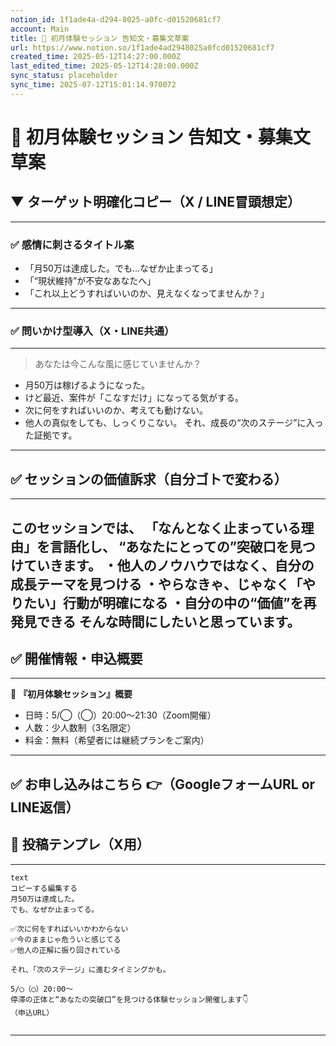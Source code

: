 ```yaml
---
notion_id: 1f1ade4a-d294-8025-a0fc-d01520681cf7
account: Main
title: 📣 初月体験セッション 告知文・募集文草案
url: https://www.notion.so/1f1ade4ad2948025a0fcd01520681cf7
created_time: 2025-05-12T14:27:00.000Z
last_edited_time: 2025-05-12T14:28:00.000Z
sync_status: placeholder
sync_time: 2025-07-12T15:01:14.970072
---
```

# 📣 初月体験セッション 告知文・募集文草案

## ▼ ターゲット明確化コピー（X / LINE冒頭想定）
---
### ✅ 感情に刺さるタイトル案
- 「月50万は達成した。でも…なぜか止まってる」
- 「“現状維持”が不安なあなたへ」
- 「これ以上どうすればいいのか、見えなくなってませんか？」
---
### ✅ 問いかけ型導入（X・LINE共通）
---
> あなたは今こんな風に感じていませんか？
- 月50万は稼げるようになった。
- けど最近、案件が「こなすだけ」になってる気がする。
- 次に何をすればいいのか、考えても動けない。
- 他人の真似をしても、しっくりこない。
それ、成長の“次のステージ”に入った証拠です。
---
## ✅ セッションの価値訴求（自分ゴトで変わる）
---
このセッションでは、
「なんとなく止まっている理由」を言語化し、
“あなたにとっての”突破口を見つけていきます。
・他人のノウハウではなく、自分の成長テーマを見つける
・やらなきゃ、じゃなく「やりたい」行動が明確になる
・自分の中の“価値”を再発見できる
そんな時間にしたいと思っています。
---
## ✅ 開催情報・申込概要
---
📌 **『初月体験セッション』概要**
- 日時：5/◯（◯）20:00〜21:30（Zoom開催）
- 人数：少人数制（3名限定）
- 料金：無料（希望者には継続プランをご案内）
---
✅ お申し込みはこちら
👉（GoogleフォームURL or LINE返信）
---
## 🧠 投稿テンプレ（X用）
---
```plain text
text
コピーする編集する
月50万は達成した。
でも、なぜか止まってる。

✅次に何をすればいいかわからない
✅今のままじゃ危ういと感じてる
✅他人の正解に振り回されている

それ、「次のステージ」に進むタイミングかも。

5/◯（◯）20:00〜
停滞の正体と“あなたの突破口”を見つける体験セッション開催します👇
（申込URL）


```
---